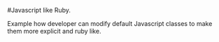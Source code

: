 #Javascript like Ruby.

Example how developer can modify default Javascript classes to make them more explicit and ruby like.
